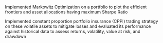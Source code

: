 Implemented Markowitz Optimization on a portfolio to plot the efficient frontiers and asset allocations having maximum Sharpe Ratio 

Implemented constant proportion portfolio insurance (CPPI) trading strategy on these volatile assets to mitigate losses and evaluated its performance against historical data to assess returns, volatility, value at risk, and drawdown
